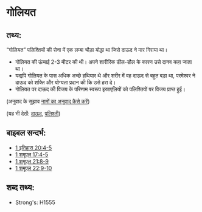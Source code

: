 # गोलियत #

## तथ्य: ##

“गोलियत” पलिश्तियों की सेना में एक लम्बा चौड़ा योद्धा था जिसे दाऊद ने मार गिराया था।

* गोलियत की ऊंचाई 2-3 मीटर की थी। अपने शारीरिक डील-डौल के कारण उसे दानव कहा जाता था।
* यद्यपि गोलियत के पास अधिक अच्छे हथियार थे और शरीर में वह दाऊद से बहुत बड़ा था, परमेश्वर ने दाऊद को शक्ति और योग्यता प्रदान की कि उसे हरा दे।
* गोलियत पर दाऊद की विजय के परिणाम स्वरूप इस्राएलियों को पलिश्तियों पर विजय प्राप्त हुई।

(अनुवाद के सुझाव [नामों का अनुवाद कैसे करें](rc://en/ta/man/translate/translate-names))

(यह भी देखें: [दाऊद](../names/david.md), [पलिश्ती](../names/philistines.md))

## बाइबल सन्दर्भ: ##

* [1 इतिहास 20:4-5](rc://en/tn/help/1ch/20/04)
* [1 शमूएल 17:4-5](rc://en/tn/help/1sa/17/04)
* [1 शमूएल 21:8-9](rc://en/tn/help/1sa/21/08)
* [1 शमूएल 22:9-10](rc://en/tn/help/1sa/22/09)

## शब्द तथ्य: ##

* Strong's: H1555
